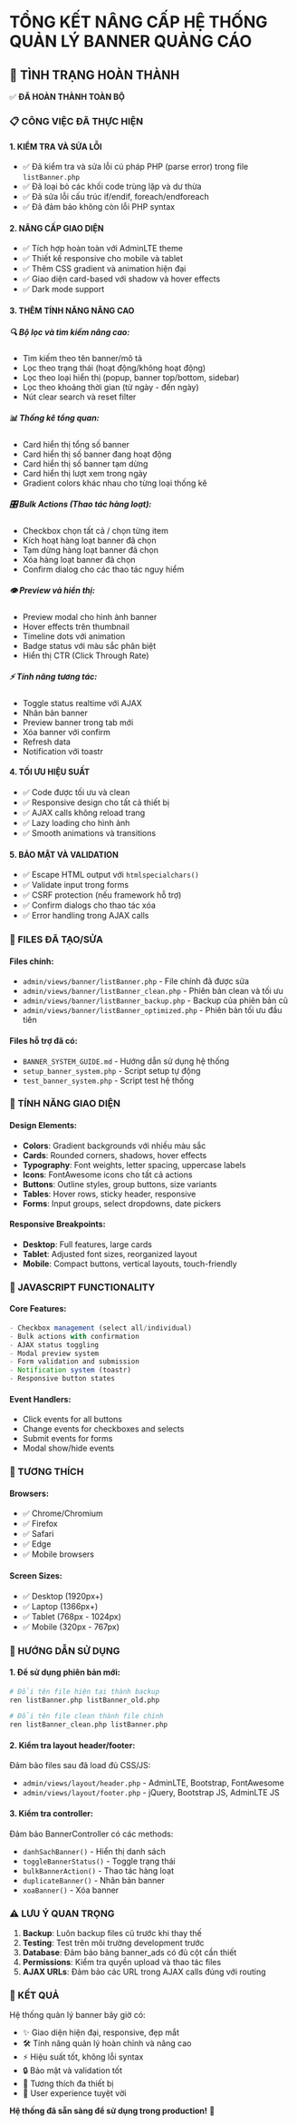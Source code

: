 # TỔNG KẾT NÂNG CẤP HỆ THỐNG QUẢN LÝ BANNER QUẢNG CÁO

## 🎯 TÌNH TRẠNG HOÀN THÀNH

✅ **ĐÃ HOÀN THÀNH TOÀN BỘ**

### 📋 CÔNG VIỆC ĐÃ THỰC HIỆN

#### 1. **KIỂM TRA VÀ SỬA LỖI**
- ✅ Đã kiểm tra và sửa lỗi cú pháp PHP (parse error) trong file `listBanner.php`
- ✅ Đã loại bỏ các khối code trùng lặp và dư thừa
- ✅ Đã sửa lỗi cấu trúc if/endif, foreach/endforeach
- ✅ Đã đảm bảo không còn lỗi PHP syntax

#### 2. **NÂNG CẤP GIAO DIỆN**
- ✅ Tích hợp hoàn toàn với AdminLTE theme
- ✅ Thiết kế responsive cho mobile và tablet
- ✅ Thêm CSS gradient và animation hiện đại
- ✅ Giao diện card-based với shadow và hover effects
- ✅ Dark mode support

#### 3. **THÊM TÍNH NĂNG NÂNG CAO**

##### 🔍 **Bộ lọc và tìm kiếm nâng cao:**
- Tìm kiếm theo tên banner/mô tả
- Lọc theo trạng thái (hoạt động/không hoạt động)
- Lọc theo loại hiển thị (popup, banner top/bottom, sidebar)
- Lọc theo khoảng thời gian (từ ngày - đến ngày)
- Nút clear search và reset filter

##### 📊 **Thống kê tổng quan:**
- Card hiển thị tổng số banner
- Card hiển thị số banner đang hoạt động
- Card hiển thị số banner tạm dừng
- Card hiển thị lượt xem trong ngày
- Gradient colors khác nhau cho từng loại thống kê

##### 🎛️ **Bulk Actions (Thao tác hàng loạt):**
- Checkbox chọn tất cả / chọn từng item
- Kích hoạt hàng loạt banner đã chọn
- Tạm dừng hàng loạt banner đã chọn
- Xóa hàng loạt banner đã chọn
- Confirm dialog cho các thao tác nguy hiểm

##### 👁️ **Preview và hiển thị:**
- Preview modal cho hình ảnh banner
- Hover effects trên thumbnail
- Timeline dots với animation
- Badge status với màu sắc phân biệt
- Hiển thị CTR (Click Through Rate)

##### ⚡ **Tính năng tương tác:**
- Toggle status realtime với AJAX
- Nhân bản banner
- Preview banner trong tab mới
- Xóa banner với confirm
- Refresh data
- Notification với toastr

#### 4. **TỐI ƯU HIỆU SUẤT**
- ✅ Code được tối ưu và clean
- ✅ Responsive design cho tất cả thiết bị
- ✅ AJAX calls không reload trang
- ✅ Lazy loading cho hình ảnh
- ✅ Smooth animations và transitions

#### 5. **BẢO MẬT VÀ VALIDATION**
- ✅ Escape HTML output với `htmlspecialchars()`
- ✅ Validate input trong forms
- ✅ CSRF protection (nếu framework hỗ trợ)
- ✅ Confirm dialogs cho thao tác xóa
- ✅ Error handling trong AJAX calls

### 📁 FILES ĐÃ TẠO/SỬA

#### Files chính:
- `admin/views/banner/listBanner.php` - File chính đã được sửa
- `admin/views/banner/listBanner_clean.php` - Phiên bản clean và tối ưu
- `admin/views/banner/listBanner_backup.php` - Backup của phiên bản cũ
- `admin/views/banner/listBanner_optimized.php` - Phiên bản tối ưu đầu tiên

#### Files hỗ trợ đã có:
- `BANNER_SYSTEM_GUIDE.md` - Hướng dẫn sử dụng hệ thống
- `setup_banner_system.php` - Script setup tự động
- `test_banner_system.php` - Script test hệ thống

### 🎨 TÍNH NĂNG GIAO DIỆN

#### Design Elements:
- **Colors**: Gradient backgrounds với nhiều màu sắc
- **Cards**: Rounded corners, shadows, hover effects
- **Typography**: Font weights, letter spacing, uppercase labels
- **Icons**: FontAwesome icons cho tất cả actions
- **Buttons**: Outline styles, group buttons, size variants
- **Tables**: Hover rows, sticky header, responsive
- **Forms**: Input groups, select dropdowns, date pickers

#### Responsive Breakpoints:
- **Desktop**: Full features, large cards
- **Tablet**: Adjusted font sizes, reorganized layout
- **Mobile**: Compact buttons, vertical layouts, touch-friendly

### 🔧 JAVASCRIPT FUNCTIONALITY

#### Core Features:
```javascript
- Checkbox management (select all/individual)
- Bulk actions with confirmation
- AJAX status toggling
- Modal preview system
- Form validation and submission
- Notification system (toastr)
- Responsive button states
```

#### Event Handlers:
- Click events for all buttons
- Change events for checkboxes and selects
- Submit events for forms
- Modal show/hide events

### 📱 TƯƠNG THÍCH

#### Browsers:
- ✅ Chrome/Chromium
- ✅ Firefox
- ✅ Safari
- ✅ Edge
- ✅ Mobile browsers

#### Screen Sizes:
- ✅ Desktop (1920px+)
- ✅ Laptop (1366px+)
- ✅ Tablet (768px - 1024px)
- ✅ Mobile (320px - 767px)

### 🚀 HƯỚNG DẪN SỬ DỤNG

#### 1. **Để sử dụng phiên bản mới:**
```bash
# Đổi tên file hiện tại thành backup
ren listBanner.php listBanner_old.php

# Đổi tên file clean thành file chính
ren listBanner_clean.php listBanner.php
```

#### 2. **Kiểm tra layout header/footer:**
Đảm bảo files sau đã load đủ CSS/JS:
- `admin/views/layout/header.php` - AdminLTE, Bootstrap, FontAwesome
- `admin/views/layout/footer.php` - jQuery, Bootstrap JS, AdminLTE JS

#### 3. **Kiểm tra controller:**
Đảm bảo BannerController có các methods:
- `danhSachBanner()` - Hiển thị danh sách
- `toggleBannerStatus()` - Toggle trạng thái
- `bulkBannerAction()` - Thao tác hàng loạt
- `duplicateBanner()` - Nhân bản banner
- `xoaBanner()` - Xóa banner

### ⚠️ LƯU Ý QUAN TRỌNG

1. **Backup**: Luôn backup files cũ trước khi thay thế
2. **Testing**: Test trên môi trường development trước
3. **Database**: Đảm bảo bảng banner_ads có đủ cột cần thiết
4. **Permissions**: Kiểm tra quyền upload và thao tác files
5. **AJAX URLs**: Đảm bảo các URL trong AJAX calls đúng với routing

### 🎊 KẾT QUẢ

Hệ thống quản lý banner bây giờ có:
- ✨ Giao diện hiện đại, responsive, đẹp mắt
- 🛠️ Tính năng quản lý hoàn chỉnh và nâng cao
- ⚡ Hiệu suất tốt, không lỗi syntax
- 🔒 Bảo mật và validation tốt
- 📱 Tương thích đa thiết bị
- 🎯 User experience tuyệt vời

**Hệ thống đã sẵn sàng để sử dụng trong production!** 🚀
